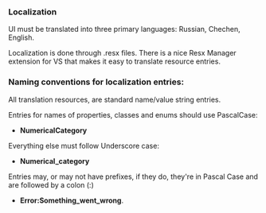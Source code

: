 ### Localization

UI must be translated into three primary languages: Russian, Chechen, English.

Localization is done through .resx files. 
There is a nice Resx Manager extension for VS that makes it easy to translate resource entries.

### Naming conventions for localization entries:
All translation resources, are standard name/value string entries. 

Entries for names of properties, classes and enums should use PascalCase:
- **NumericalCategory**

Everything else must follow Underscore case:
- **Numerical_category**

Entries may, or may not have prefixes, if they do, they're in Pascal Case and are followed by a colon (:)
- **Error:Something_went_wrong**.